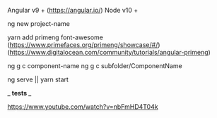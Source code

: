Angular v9 + (https://angular.io/)
Node v10 +

ng new project-name

yarn add primeng font-awesome (https://www.primefaces.org/primeng/showcase/#/)(https://www.digitalocean.com/community/tutorials/angular-primeng)

ng g c component-name
ng g c subfolder/ComponentName

ng serve || yarn start

**_ tests _**

https://www.youtube.com/watch?v=nbFmHD4T04k
